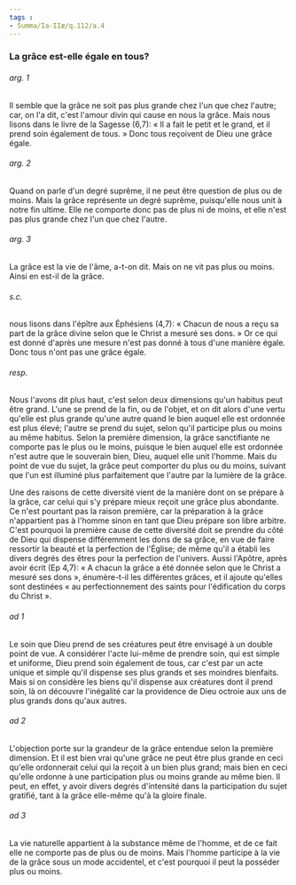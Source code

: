 ```yaml
---
tags : 
- Summa/Ia-IIæ/q.112/a.4
---
```


### La grâce est-elle égale en tous?

###### arg. 1
Il semble que la grâce ne soit pas plus grande chez l'un que chez l'autre; car, on l'a dit, c'est l'amour divin qui cause en nous la grâce. Mais nous lisons dans le livre de la Sagesse (6,7): « Il a fait le petit et le grand, et il prend soin également de tous. » Donc tous reçoivent de Dieu une grâce égale. 

###### arg. 2
Quand on parle d'un degré suprême, il ne peut être question de plus ou de moins. Mais la grâce représente un degré suprême, puisqu'elle nous unit à notre fin ultime. Elle ne comporte donc pas de plus ni de moins, et elle n'est pas plus grande chez l'un que chez l'autre. 

###### arg. 3
La grâce est la vie de l'âme, a-t-on dit. Mais on ne vit pas plus ou moins. Ainsi en est-il de la grâce. 

###### s.c.
nous lisons dans l'épître aux Éphésiens (4,7): « Chacun de nous a reçu sa part de la grâce divine selon que le Christ a mesuré ses dons. » Or ce qui est donné d'après une mesure n'est pas donné à tous d'une manière égale. Donc tous n'ont pas une grâce égale. 

###### resp.
Nous l'avons dit plus haut, c'est selon deux dimensions qu'un habitus peut être grand. L'une se prend de la fin, ou de l'objet, et on dit alors d'une vertu qu'elle est plus grande qu'une autre quand le bien auquel elle est ordonnée est plus élevé; l'autre se prend du sujet, selon qu'il participe plus ou moins au même habitus. Selon la première dimension, la grâce sanctifiante ne comporte pas le plus ou le moins, puisque le bien auquel elle est ordonnée n'est autre que le souverain bien, Dieu, auquel elle unit l'homme. Mais du point de vue du sujet, la grâce peut comporter du plus ou du moins, suivant que l'un est illuminé plus parfaitement que l'autre par la lumière de la grâce. 

Une des raisons de cette diversité vient de la manière dont on se prépare à la grâce, car celui qui s'y prépare mieux reçoit une grâce plus abondante. Ce n'est pourtant pas la raison première, car la préparation à la grâce n'appartient pas à l'homme sinon en tant que Dieu prépare son libre arbitre. C'est pourquoi la première cause de cette diversité doit se prendre du côté de Dieu qui dispense différemment les dons de sa grâce, en vue de faire ressortir la beauté et la perfection de l'Église; de même qu'il a établi les divers degrés des êtres pour la perfection de l'univers. Aussi l'Apôtre, après avoir écrit (Ep 4,7): « A chacun la grâce a été donnée selon que le Christ a mesuré ses dons », énumère-t-il les différentes grâces, et il ajoute qu'elles sont destinées « au perfectionnement des saints pour l'édification du corps du Christ ». 

###### ad 1
Le soin que Dieu prend de ses créatures peut être envisagé à un double point de vue. A considérer l'acte lui-même de prendre soin, qui est simple et uniforme, Dieu prend soin également de tous, car c'est par un acte unique et simple qu'il dispense ses plus grands et ses moindres bienfaits. Mais si on considère les biens qu'il dispense aux créatures dont il prend soin, là on découvre l'inégalité car la providence de Dieu octroie aux uns de plus grands dons qu'aux autres. 

###### ad 2
L'objection porte sur la grandeur de la grâce entendue selon la première dimension. Et il est bien vrai qu'une grâce ne peut être plus grande en ceci qu'elle ordonnerait celui qui la reçoit à un bien plus grand; mais bien en ceci qu'elle ordonne à une participation plus ou moins grande au même bien. Il peut, en effet, y avoir divers degrés d'intensité dans la participation du sujet gratifié, tant à la grâce elle-même qu'à la gloire finale. 

###### ad 3
La vie naturelle appartient à la substance même de l'homme, et de ce fait elle ne comporte pas de plus ou de moins. Mais l'homme participe à la vie de la grâce sous un mode accidentel, et c'est pourquoi il peut la posséder plus ou moins. 

